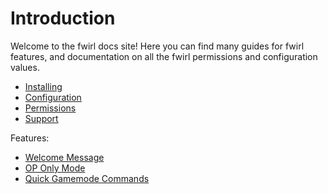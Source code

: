 # Introduction

Welcome to the fwirl docs site! Here you can find many guides for fwirl features, and documentation on all the fwirl
permissions and configuration values.

-   [Installing](/docs/installing.md)
-   [Configuration](/docs/config.md)
-   [Permissions](/docs/permissions.md)
-   [Support](/docs/support.md)

Features:

-   [Welcome Message](/docs/features/welcome-message.md)
-   [OP Only Mode](/docs/features/op-only-mode.md)
-   [Quick Gamemode Commands](/docs/features/quick-gamemode-commands.md)
